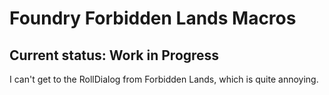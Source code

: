 # Foundry Forbidden Lands Macros

## Current status: Work in Progress

I can't get to the RollDialog from Forbidden Lands, which is quite annoying.

